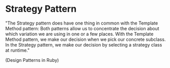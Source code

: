# Strategy Pattern

"The Strategy pattern does have one thing in common with the Template Method
pattern: Both patterns allow us to concentrate the decision about which variation we
are using in one or a few places. With the Template Method pattern, we make our
decision when we pick our concrete subclass. In the Strategy pattern, we make our
decision by selecting a strategy class at runtime."

(Design Patterns in Ruby)

